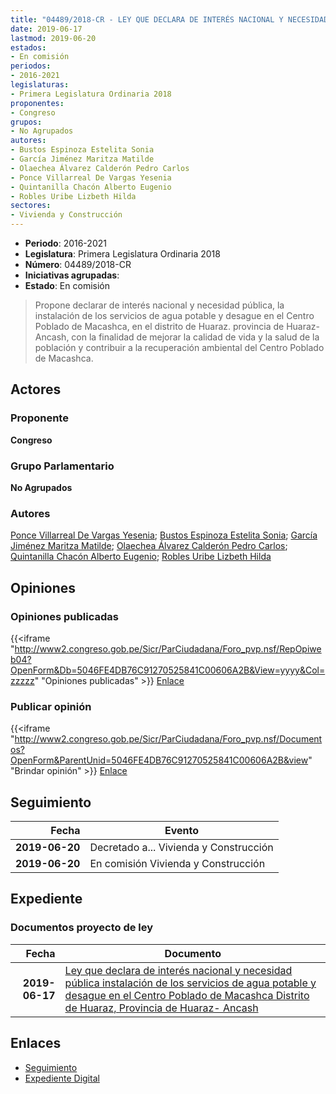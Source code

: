 ```yaml
---
title: "04489/2018-CR - LEY QUE DECLARA DE INTERÉS NACIONAL Y NECESIDAD PÚBLICA LA INSTALACIÓN DE LOS SERVICIOS DE AGUA POTABLE Y DESAGUE EN EL CENTRO POBLADO DE MACASHCA, DISTRITO DE HUARAZ, PROVINCIA DE HUARAZ-ANCASH"
date: 2019-06-17
lastmod: 2019-06-20
estados:
- En comisión
periodos:
- 2016-2021
legislaturas:
- Primera Legislatura Ordinaria 2018
proponentes:
- Congreso
grupos:
- No Agrupados
autores:
- Bustos Espinoza Estelita Sonia
- García Jiménez Maritza Matilde
- Olaechea Álvarez Calderón Pedro Carlos
- Ponce Villarreal De Vargas Yesenia
- Quintanilla Chacón Alberto Eugenio
- Robles Uribe Lizbeth Hilda
sectores:
- Vivienda y Construcción
---
```

- **Periodo**: 2016-2021
- **Legislatura**: Primera Legislatura Ordinaria 2018
- **Número**: 04489/2018-CR
- **Iniciativas agrupadas**: 
- **Estado**: En comisión

> Propone declarar de interés nacional y necesidad pública, la instalación de los servicios de agua potable y desague en el Centro Poblado de Macashca, en el distrito de Huaraz. provincia de Huaraz-Ancash, con la finalidad de mejorar la calidad de vida y la salud de la población y contribuir a la recuperación ambiental del Centro Poblado de Macashca.


## Actores

### Proponente

**Congreso**

### Grupo Parlamentario

**No Agrupados**

### Autores

[Ponce Villarreal De Vargas Yesenia](mailto:mailto:yponce@congreso.gob.pe); [Bustos Espinoza Estelita Sonia](mailto:mailto:ebustos@congreso.gob.pe); [García Jiménez Maritza Matilde](mailto:mailto:mgarciaj@congreso.gob.pe); [Olaechea Álvarez Calderón Pedro Carlos](mailto:mailto:polaechea@congreso.gob.pe); [Quintanilla Chacón Alberto Eugenio](mailto:mailto:aquintanilla@congreso.gob.pe); [Robles Uribe Lizbeth Hilda](mailto:mailto:lroblesu@congreso.gob.pe)

## Opiniones

### Opiniones publicadas

{{<iframe "http://www2.congreso.gob.pe/Sicr/ParCiudadana/Foro_pvp.nsf/RepOpiweb04?OpenForm&Db=5046FE4DB76C91270525841C00606A2B&View=yyyy&Col=zzzzz" "Opiniones publicadas" >}}
[Enlace](http://www2.congreso.gob.pe/Sicr/ParCiudadana/Foro_pvp.nsf/RepOpiweb04?OpenForm&Db=5046FE4DB76C91270525841C00606A2B&View=yyyy&Col=zzzzz)

### Publicar opinión

{{<iframe "http://www2.congreso.gob.pe/Sicr/ParCiudadana/Foro_pvp.nsf/Documentos?OpenForm&ParentUnid=5046FE4DB76C91270525841C00606A2B&view" "Brindar opinión" >}}
[Enlace](http://www2.congreso.gob.pe/Sicr/ParCiudadana/Foro_pvp.nsf/Documentos?OpenForm&ParentUnid=5046FE4DB76C91270525841C00606A2B&view)


## Seguimiento

| Fecha | Evento |
|------:|--------|
| **2019-06-20** | Decretado a... Vivienda y Construcción |
| **2019-06-20** | En comisión Vivienda y Construcción |

## Expediente

### Documentos proyecto de ley

| Fecha | Documento |
|------:|-----------|
| **2019-06-17** | [Ley que declara de interés nacional y necesidad pública instalación de los servicios de agua potable y desague en el Centro Poblado de Macashca Distrito de Huaraz, Provincia de Huaraz- Ancash](http://www.leyes.congreso.gob.pe/Documentos/2016_2021/Proyectos_de_Ley_y_de_Resoluciones_Legislativas/PL0448920190617.pdf) |

## Enlaces

- [Seguimiento](http://www2.congreso.gob.pe/Sicr/TraDocEstProc/CLProLey2016.nsf/f7fff46988ca05b1052578e100829cc7/eae6590d0b55267a0525841c006db4d2?OpenDocument)
- [Expediente Digital](http://www2.congreso.gob.pe/Sicr/TraDocEstProc/Expvirt_2011.nsf/visbusqptramdoc1621/04489?opendocument)

